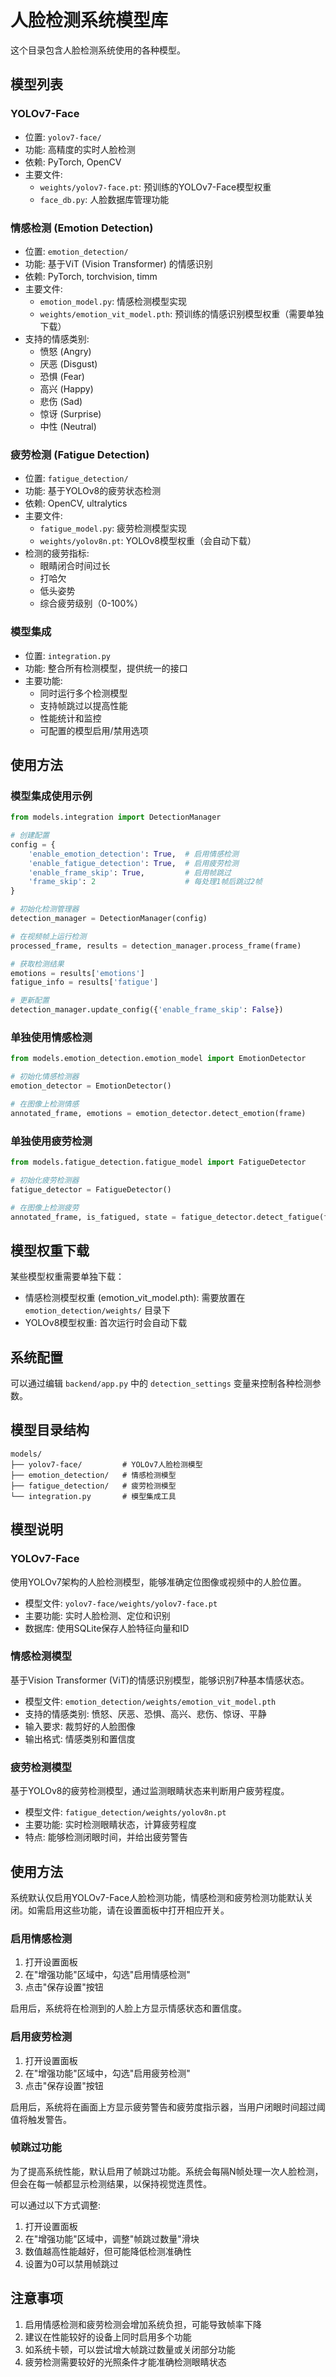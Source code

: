 # 人脸检测系统模型库

这个目录包含人脸检测系统使用的各种模型。

## 模型列表

### YOLOv7-Face

- 位置: `yolov7-face/`
- 功能: 高精度的实时人脸检测
- 依赖: PyTorch, OpenCV
- 主要文件:
  - `weights/yolov7-face.pt`: 预训练的YOLOv7-Face模型权重
  - `face_db.py`: 人脸数据库管理功能

### 情感检测 (Emotion Detection)

- 位置: `emotion_detection/`
- 功能: 基于ViT (Vision Transformer) 的情感识别
- 依赖: PyTorch, torchvision, timm
- 主要文件:
  - `emotion_model.py`: 情感检测模型实现
  - `weights/emotion_vit_model.pth`: 预训练的情感识别模型权重（需要单独下载）
- 支持的情感类别:
  - 愤怒 (Angry)
  - 厌恶 (Disgust)
  - 恐惧 (Fear)
  - 高兴 (Happy)
  - 悲伤 (Sad)
  - 惊讶 (Surprise)
  - 中性 (Neutral)

### 疲劳检测 (Fatigue Detection)

- 位置: `fatigue_detection/`
- 功能: 基于YOLOv8的疲劳状态检测
- 依赖: OpenCV, ultralytics
- 主要文件:
  - `fatigue_model.py`: 疲劳检测模型实现
  - `weights/yolov8n.pt`: YOLOv8模型权重（会自动下载）
- 检测的疲劳指标:
  - 眼睛闭合时间过长
  - 打哈欠
  - 低头姿势
  - 综合疲劳级别（0-100%）

### 模型集成

- 位置: `integration.py`
- 功能: 整合所有检测模型，提供统一的接口
- 主要功能:
  - 同时运行多个检测模型
  - 支持帧跳过以提高性能
  - 性能统计和监控
  - 可配置的模型启用/禁用选项

## 使用方法

### 模型集成使用示例

```python
from models.integration import DetectionManager

# 创建配置
config = {
    'enable_emotion_detection': True,  # 启用情感检测
    'enable_fatigue_detection': True,  # 启用疲劳检测
    'enable_frame_skip': True,         # 启用帧跳过
    'frame_skip': 2                    # 每处理1帧后跳过2帧
}

# 初始化检测管理器
detection_manager = DetectionManager(config)

# 在视频帧上运行检测
processed_frame, results = detection_manager.process_frame(frame)

# 获取检测结果
emotions = results['emotions']
fatigue_info = results['fatigue']

# 更新配置
detection_manager.update_config({'enable_frame_skip': False})
```

### 单独使用情感检测

```python
from models.emotion_detection.emotion_model import EmotionDetector

# 初始化情感检测器
emotion_detector = EmotionDetector()

# 在图像上检测情感
annotated_frame, emotions = emotion_detector.detect_emotion(frame)
```

### 单独使用疲劳检测

```python
from models.fatigue_detection.fatigue_model import FatigueDetector

# 初始化疲劳检测器
fatigue_detector = FatigueDetector()

# 在图像上检测疲劳
annotated_frame, is_fatigued, state = fatigue_detector.detect_fatigue(frame)
```

## 模型权重下载

某些模型权重需要单独下载：

- 情感检测模型权重 (emotion_vit_model.pth): 需要放置在 `emotion_detection/weights/` 目录下
- YOLOv8模型权重: 首次运行时会自动下载

## 系统配置

可以通过编辑 `backend/app.py` 中的 `detection_settings` 变量来控制各种检测参数。

## 模型目录结构

```
models/
├── yolov7-face/         # YOLOv7人脸检测模型
├── emotion_detection/   # 情感检测模型
├── fatigue_detection/   # 疲劳检测模型
└── integration.py       # 模型集成工具
```

## 模型说明

### YOLOv7-Face

使用YOLOv7架构的人脸检测模型，能够准确定位图像或视频中的人脸位置。

- 模型文件: `yolov7-face/weights/yolov7-face.pt`
- 主要功能: 实时人脸检测、定位和识别
- 数据库: 使用SQLite保存人脸特征向量和ID

### 情感检测模型

基于Vision Transformer (ViT)的情感识别模型，能够识别7种基本情感状态。

- 模型文件: `emotion_detection/weights/emotion_vit_model.pth`
- 支持的情感类别: 愤怒、厌恶、恐惧、高兴、悲伤、惊讶、平静
- 输入要求: 裁剪好的人脸图像
- 输出格式: 情感类别和置信度

### 疲劳检测模型

基于YOLOv8的疲劳检测模型，通过监测眼睛状态来判断用户疲劳程度。

- 模型文件: `fatigue_detection/weights/yolov8n.pt`
- 主要功能: 实时检测眼睛状态，计算疲劳程度
- 特点: 能够检测闭眼时间，并给出疲劳警告

## 使用方法

系统默认仅启用YOLOv7-Face人脸检测功能，情感检测和疲劳检测功能默认关闭。如需启用这些功能，请在设置面板中打开相应开关。

### 启用情感检测

1. 打开设置面板
2. 在"增强功能"区域中，勾选"启用情感检测"
3. 点击"保存设置"按钮

启用后，系统将在检测到的人脸上方显示情感状态和置信度。

### 启用疲劳检测

1. 打开设置面板
2. 在"增强功能"区域中，勾选"启用疲劳检测"
3. 点击"保存设置"按钮

启用后，系统将在画面上方显示疲劳警告和疲劳度指示器，当用户闭眼时间超过阈值将触发警告。

### 帧跳过功能

为了提高系统性能，默认启用了帧跳过功能。系统会每隔N帧处理一次人脸检测，但会在每一帧都显示检测结果，以保持视觉连贯性。

可以通过以下方式调整:

1. 打开设置面板
2. 在"增强功能"区域中，调整"帧跳过数量"滑块
3. 数值越高性能越好，但可能降低检测准确性
4. 设置为0可以禁用帧跳过

## 注意事项

1. 启用情感检测和疲劳检测会增加系统负担，可能导致帧率下降
2. 建议在性能较好的设备上同时启用多个功能
3. 如系统卡顿，可以尝试增大帧跳过数量或关闭部分功能
4. 疲劳检测需要较好的光照条件才能准确检测眼睛状态 